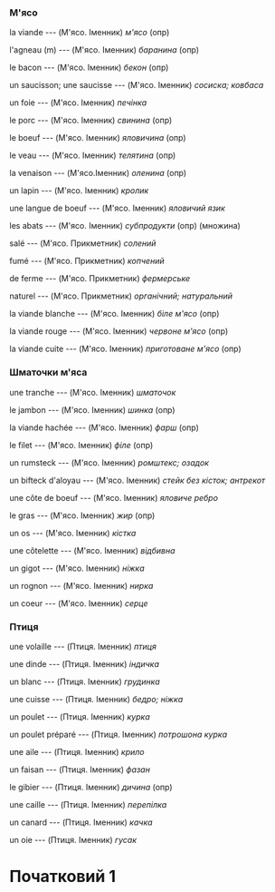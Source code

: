 ### М'ясо
la viande --- (М'ясо. Іменник)
*м'ясо* (опр)



l'agneau (m) --- (М'ясо. Іменник)
*баранина* (опр)



le bacon --- (М'ясо. Іменник)
*бекон* (опр)



un saucisson;
une saucisse --- (М'ясо. Іменник)
*сосиска; ковбаса*



un foie --- (М'ясо. Іменник)
*печінка*



le porc --- (М'ясо. Іменник)
*свинина* (опр)



le boeuf --- (М'ясо. Іменник)
*яловичина* (опр)



le veau --- (М'ясо. Іменник)
*телятина* (опр)



la venaison --- (М'ясо.Іменник)
*оленина* (опр)



un lapin --- (М'ясо. Іменник)
*кролик*



une langue de boeuf --- (М'ясо. Іменник)
*яловичий язик*



les abats --- (М'ясо. Іменник)
*субпродукти* (опр)
(множина)



salé --- (М'ясо. Прикметник)
*солений*



fumé --- (М'ясо. Прикметник)
*копчений*



de ferme --- (М'ясо. Прикметник)
*фермерське*



naturel --- (М'ясо. Прикметник)
*органічний; натуральний*



la viande blanche --- (М'ясо. Іменник)
*біле м'ясо* (опр)



la viande rouge --- (М'ясо. Іменник)
*червоне м'ясо* (опр)



la viande cuite --- (М'ясо. Іменник)
*приготоване м'ясо* (опр)



### Шматочки м'яса
une tranche --- (М'ясо. Іменник)
*шматочок*



le jambon --- (М'ясо. Іменник)
*шинка* (опр)



la viande hachée --- (М'ясо. Іменник)
*фарш* (опр)



le filet --- (М'ясо. Іменник)
*філе* (опр)



un rumsteck --- (М'ясо. Іменник)
*ромштекс; озадок*



un bifteck d'aloyau --- (М'ясо. Іменник)
*стейк без кісток; антрекот*



une côte de boeuf --- (М'ясо. Іменник)
*яловиче ребро*



le gras --- (М'ясо. Іменник)
*жир* (опр)



un os --- (М'ясо. Іменник)
*кістка*



une côtelette --- (М'ясо. Іменник)
*відбивна*



un gigot --- (М'ясо. Іменник)
*ніжка*



un rognon --- (М'ясо. Іменник)
*нирка*



un coeur --- (М'ясо. Іменник)
*серце*



### Птиця
une volaille --- (Птиця. Іменник)
*птиця*



une dinde --- (Птиця. Іменник)
*індичка*



un blanc --- (Птиця. Іменник)
*грудинка*



une cuisse --- (Птиця. Іменник)
*бедро; ніжка*



un poulet --- (Птиця. Іменник)
*курка*



un poulet préparé --- (Птиця. Іменник)
*потрошона курка*



une aile --- (Птиця. Іменник)
*крило*



un faisan --- (Птиця. Іменник)
*фазан*



le gibier --- (Птиця. Іменник)
*дичина* (опр)



une caille --- (Птиця. Іменник)
*перепілка*



un canard --- (Птиця. Іменник)
*качка*



un oie --- (Птиця. Іменник)
*гусак*



# Початковий 1
